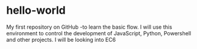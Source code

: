 # hello-world
My first repository on GitHub -to learn the basic flow.
I will use this environment to control the development of JavaScript, Python, Powershell and other projects.
I will be looking into EC6
